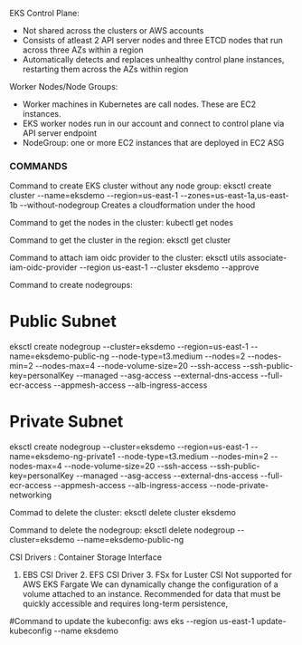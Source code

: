 EKS Control Plane:

- Not shared across the clusters or AWS accounts
- Consists of atleast 2 API server nodes and three ETCD nodes that run across three AZs within a region
- Automatically detects and replaces unhealthy control plane instances, restarting them across the AZs within region

Worker Nodes/Node Groups:

- Worker machines in Kubernetes are call nodes. These are EC2 instances.
- EKS worker nodes run in our account and connect to control plane via API server endpoint
- NodeGroup: one or more EC2 instances that are deployed in EC2 ASG

### COMMANDS

Command to create EKS cluster without any node group:
eksctl create cluster --name=eksdemo --region=us-east-1 --zones=us-east-1a,us-east-1b --without-nodegroup
Creates a cloudformation under the hood

Command to get the nodes in the cluster:
kubectl get nodes

Command to get the cluster in the region:
eksctl get cluster

Command to attach iam oidc provider to the cluster:
eksctl utils associate-iam-oidc-provider --region us-east-1 --cluster eksdemo --approve

Command to create nodegroups:

# Public Subnet

eksctl create nodegroup --cluster=eksdemo --region=us-east-1 --name=eksdemo-public-ng --node-type=t3.medium --nodes=2 --nodes-min=2 --nodes-max=4 --node-volume-size=20 --ssh-access --ssh-public-key=personalKey --managed --asg-access --external-dns-access --full-ecr-access --appmesh-access --alb-ingress-access

# Private Subnet

eksctl create nodegroup --cluster=eksdemo --region=us-east-1 --name=eksdemo-ng-private1 --node-type=t3.medium --nodes-min=2 --nodes-max=4 --node-volume-size=20 --ssh-access --ssh-public-key=personalKey --managed --asg-access --external-dns-access --full-ecr-access --appmesh-access --alb-ingress-access --node-private-networking

Commad to delete the cluster:
eksctl delete cluster eksdemo

Command to delete the nodegroup:
eksctl delete nodegroup --cluster=eksdemo --name=eksdemo-public-ng

CSI Drivers : Container Storage Interface

1. EBS CSI Driver 2. EFS CSI Driver 3. FSx for Luster CSI
   Not supported for AWS EKS Fargate
   We can dynamically change the configuration of a volume attached to an instance. Recommended for data that must be quickly accessible and requires long-term persistence,

#Command to update the kubeconfig:
aws eks --region us-east-1 update-kubeconfig --name eksdemo
